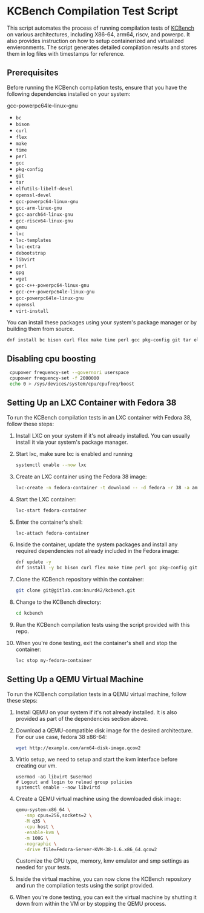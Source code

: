 # KCBench Compilation Test Script

This script automates the process of running compilation tests of [KCBench](git@gitlab.com:knurd42/kcbench.git) on various architectures, including X86-64, arm64, riscv, and powerpc. It also provides instruction on how to setup containerized and virtualized envieronments. The script generates detailed compilation results and stores them in log files with timestamps for reference.

## Prerequisites

Before running the KCBench compilation tests, ensure that you have the following dependencies installed on your system:

gcc-powerpc64le-linux-gnu

- `bc`
- `bison`
- `curl`
- `flex`
- `make`
- `time`
- `perl`
- `gcc`
- `pkg-config`
- `git`
- `tar`
- `elfutils-libelf-devel`
- `openssl-devel`
- `gcc-powerpc64-linux-gnu`
- `gcc-arm-linux-gnu`
- `gcc-aarch64-linux-gnu`
- `gcc-riscv64-linux-gnu`
- `qemu`
- `lxc`
- `lxc-templates`
- `lxc-extra`
- `debootstrap`
- `libvirt`
- `perl`
- `gpg`
- `wget`
- `gcc-c++-powerpc64-linux-gnu`
- `gcc-c++-powerpc64le-linux-gnu`
- `gcc-powerpc64le-linux-gnu`
- `openssl`
- `virt-install`

You can install these packages using your system's package manager or by building them from source.
```bash
dnf install bc bison curl flex make time perl gcc pkg-config git tar elfutils-libelf-devel openssl-devel gcc-powerpc64-linux-gnu gcc-arm-linux-gnu gcc-aarch64-linux-gnu gcc-riscv64-linux-gnu qemu lxc lxc-templates lxc-extra debootstrap libvirt perl gpg wget gcc-c++-powerpc64-linux-gnu gcc-c++-powerpc64le-linux-gnu gcc-powerpc64le-linux-gnu openssl virt-install
```
## Disabling cpu boosting

```bash
 cpupower frequency-set --governori userspace
 cpupower frequency-set -f 2000000
 echo 0 > /sys/devices/system/cpu/cpufreq/boost
```
## Setting Up an LXC Container with Fedora 38

To run the KCBench compilation tests in an LXC container with Fedora 38, follow these steps:

1. Install LXC on your system if it's not already installed. You can usually install it via your system's package manager.

2. Start lxc, make sure lxc is enabled and running

   ```bash
   systemctl enable --now lxc
   ```

2. Create an LXC container using the Fedora 38 image:

   ```bash
   lxc-create -n fedora-container -t download -- -d fedora -r 38 -a amd64
   ```

3. Start the LXC container:

   ```bash
   lxc-start fedora-container
   ```

4. Enter the container's shell:

   ```bash
   lxc-attach fedora-container
   ```

5. Inside the container, update the system packages and install any required dependencies not already included in the Fedora image:

   ```bash
   dnf update -y
   dnf install -y bc bison curl flex make time perl gcc pkg-config git tar elfutils-libelf-devel openssl-devel gcc-powerpc64-linux-gnu gcc-arm-linux-gnu gcc-aarch64-linux-gnu gcc-riscv64-linux-gnu qemu lxc lxc-templates lxc-extra debootstrap libvirt perl gpg wget gcc-c++-powerpc64-linux-gnu gcc-c++-powerpc64le-linux-gnu gcc-powerpc64le-linux-gnu openssl virt-install 
   ```

6. Clone the KCBench repository within the container:

   ```bash
   git clone git@gitlab.com:knurd42/kcbench.git
   ```

7. Change to the KCBench directory:

   ```bash
   cd kcbench
   ```

8. Run the KCBench compilation tests using the script provided with this repo.

9. When you're done testing, exit the container's shell and stop the container:

   ```bash
   lxc stop my-fedora-container
   ```

## Setting Up a QEMU Virtual Machine

To run the KCBench compilation tests in a QEMU virtual machine, follow these steps:

1. Install QEMU on your system if it's not already installed. It is also provided as part of the dependencies section above.

2. Download a QEMU-compatible disk image for the desired architecture. For our use case, fedora 38 x86-64:

   ```bash
   wget http://example.com/arm64-disk-image.qcow2
   ```

3. Virtio setup, we need to setup and start the kvm interface before creating our vm.

   ```
   usermod -aG libvirt $usermod
   # Logout and login to reload group policies
   systemctl enable --now libvirtd
   ```

3. Create a QEMU virtual machine using the downloaded disk image:

   ```bash
   qemu-system-x86_64 \
      -smp cpus=256,sockets=2 \
      -M q35 \
      -cpu host \
      -enable-kvm \
      -m 100G \
      -nographic \
      -drive file=Fedora-Server-KVM-38-1.6.x86_64.qcow2
   ```

   Customize the CPU type, memory, kmv emulator and smp settings as needed for your tests.

4. Inside the virtual machine, you can now clone the KCBench repository and run the compilation tests using the script provided.

5. When you're done testing, you can exit the virtual machine by shutting it down from within the VM or by stopping the QEMU process.

